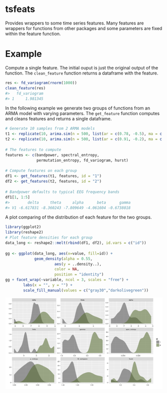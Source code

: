 
<!-- README.md is generated from README.Rmd. Please edit that file -->
tsfeats
=======

Provides wrappers to some time series features. Many features are wrappers for functions from other packages and some parameters are fixed within the feature function.

Example
=======

Compute a single feature. The initial ouput is just the original output of the function. The `clean_feature` function returns a dataframe with the feature.

``` r
res <- fd_variogram(rnorm(1000))
clean_feature(res)
#>   fd_variogram
#> 1     1.981345
```

In the following example we generate two groups of functions from an ARMA model with varying parameters. The `get_feature` function computes and cleans features and returns a single dataframe.

``` r
# Generate 10 samples from 2 ARMA models
t1 <- replicate(10, arima.sim(n = 500, list(ar = c(0.78, -0.5), ma = c(-5, 0,5))))
t2 <- replicate(10, arima.sim(n = 500, list(ar = c(0.91, -0.2), ma = c(-5, 0,5))))

# The features to compute
features <- c(bandpower, spectral_entropy, 
              permutation_entropy, fd_variogram, hurst)

# Compute features on each group
df1 <- get_features(t1, features, id = "1")
df2 <- get_features(t2, features, id = "2")

# Bandpower defaults to typical EEG frequency bands  
df1[1, 1:5]
#>        delta     theta     alpha      beta      gamma
#> V1 -6.617831 -8.360243 -7.809649 -4.061604 -0.6738018
```

A plot comparing of the distribution of each feature for the two groups.

``` r
library(ggplot2)
library(reshape2)
# Plot feature densities for each group
data_long <- reshape2::melt(rbind(df1, df2), id.vars = c("id"))

gg <- ggplot(data_long, aes(x=value, fill=id)) +
             geom_density(alpha = 0.55, 
                      aes(y = ..density..), 
                      color = NA, 
                      position = "identity")
gg + facet_wrap(~variable, ncol = 3, scales = "free") + 
        labs(x = "", y = "") + 
        scale_fill_manual(values = c("gray30","darkolivegreen"))
```

![](figures/README-unnamed-chunk-4-1.png)

